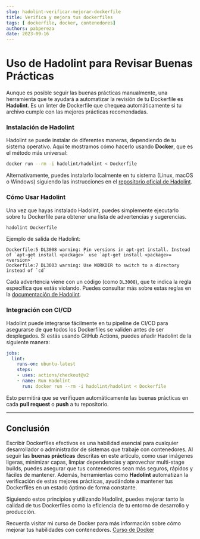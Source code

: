 ```yaml
---
slug: hadolint-verificar-mejorar-dockerfile
title: Verifica y mejora tus dockerfiles 
tags: [ dockerfile, docker, contenedores]
authors: pabpereza
date: 2023-09-16
---
```


# Uso de Hadolint para Revisar Buenas Prácticas

Aunque es posible seguir las buenas prácticas manualmente, una herramienta que te ayudará a automatizar la revisión de tu Dockerfile es **Hadolint**. Es un linter de Dockerfile que chequea automáticamente si tu archivo cumple con las mejores prácticas recomendadas.

<!-- truncate -->

### Instalación de Hadolint

Hadolint se puede instalar de diferentes maneras, dependiendo de tu sistema operativo. Aquí te mostramos cómo hacerlo usando **Docker**, que es el método más universal:

```bash
docker run --rm -i hadolint/hadolint < Dockerfile
```

Alternativamente, puedes instalarlo localmente en tu sistema (Linux, macOS o Windows) siguiendo las instrucciones en el [repositorio oficial de Hadolint](https://github.com/hadolint/hadolint).

### Cómo Usar Hadolint

Una vez que hayas instalado Hadolint, puedes simplemente ejecutarlo sobre tu Dockerfile para obtener una lista de advertencias y sugerencias.

```bash
hadolint Dockerfile
```

Ejemplo de salida de Hadolint:
```
Dockerfile:5 DL3008 warning: Pin versions in apt-get install. Instead of `apt-get install <package>` use `apt-get install <package>=<version>`
Dockerfile:7 DL3003 warning: Use WORKDIR to switch to a directory instead of `cd`
```

Cada advertencia viene con un código (como `DL3008`), que te indica la regla específica que estás violando. Puedes consultar más sobre estas reglas en la [documentación de Hadolint](https://github.com/hadolint/hadolint#rules).

### Integración con CI/CD

Hadolint puede integrarse fácilmente en tu pipeline de CI/CD para asegurarse de que todos los Dockerfiles se validen antes de ser desplegados. Si estás usando GitHub Actions, puedes añadir Hadolint de la siguiente manera:

```yaml
jobs:
  lint:
    runs-on: ubuntu-latest
    steps:
    - uses: actions/checkout@v2
    - name: Run Hadolint
      run: docker run --rm -i hadolint/hadolint < Dockerfile
```

Esto permitirá que se verifiquen automáticamente las buenas prácticas en cada **pull request** o **push** a tu repositorio.

---

## Conclusión

Escribir Dockerfiles efectivos es una habilidad esencial para cualquier desarrollador o administrador de sistemas que trabaje con contenedores. Al seguir las **buenas prácticas** descritas en este artículo, como usar imágenes ligeras, minimizar capas, limpiar dependencias y aprovechar multi-stage builds, puedes asegurar que tus contenedores sean más seguros, rápidos y fáciles de mantener. Además, herramientas como **Hadolint** automatizan la verificación de estas mejores prácticas, ayudándote a mantener tus Dockerfiles en un estado óptimo de forma constante.

Siguiendo estos principios y utilizando Hadolint, puedes mejorar tanto la calidad de tus Dockerfiles como la eficiencia de tu entorno de desarrollo y producción.

Recuerda visitar mi curso de Docker para más información sobre cómo mejorar tus habilidades con contenedores. [Curso de Docker](https://pabpereza.dev/docs/cursos/docker)
